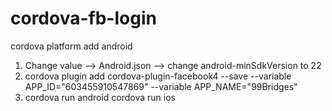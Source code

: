 # cordova-fb-login
cordova platform add android

1. Change value --> Android.json --> change android-minSdkVersion to 22
2. cordova plugin add cordova-plugin-facebook4 --save --variable APP_ID="603455910547869" --variable APP_NAME="99Bridges"
3. cordova run android
cordova run ios
